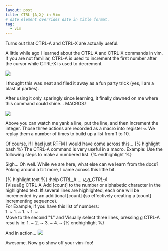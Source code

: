 ```yaml
---
layout: post
title: CTRL-{A,X} in Vim
# date element overrides date in title format.
tag:
  - vim
---
```

Turns out that CTRL-A and CTRL-X are actually useful.
<!--more-->  

A little while ago I learned about the CTRL-A and CTRL-X commands in vim.
If you are not familiar, CTRL-A is used to increment the first number after
the cursor while CTRL-X is used to decrement.

![](/assets/2019-08-29_blog_inc_dec.gif)

I thought this was neat and filed it away as a fun party trick
(yes, I am a blast at parties).

After using it only sparingly since learning, it finally dawned
on me where this command could shine... MACROS!

![](/assets/2019-08-29_blog_inc_dec_macro.gif)

Above you can watch me yank a line, put the line, and then increment the integer.
Those three actions are recorded as a macro into register `w`. We replay them a
number of times to build up a list from 1 to 10.

Of course, if I had just RTFM I would have come across this...
{% highlight bash %}
The CTRL-A command is very useful in a macro.
Example: Use the following steps to make a numbered list.
{% endhighlight %}

Sigh... Oh well. While we are here, what else can we learn from the docs?
Poking around a bit more, I came across this little bit.

{% highlight text %}
:help CTRL_A
...
							*v_g_CTRL-A*  
{Visual}g CTRL-A	Add [count] to the 
                number or alphabetic character 
                in the highlighted text. 
                If several lines are 
                highlighted, each one will 
                be incremented by an 
                additional [count] 
                (so effectively 
                creating a [count] incrementing 
                sequence).  
            		For Example, if you 
                have this list of numbers:  
                 1. ~
                 1. ~
                 1. ~
                 1. ~  
                Move to the second "1." 
                and Visually select three
                lines, pressing g CTRL-A 
                results in:
                 1. ~
                 2. ~
                 3. ~
                 4. ~
{% endhighlight %}


And in action...
![](/assets/2019-08-29_blog_inc_visual.gif)

Awesome. Now go show off your vim-foo!
